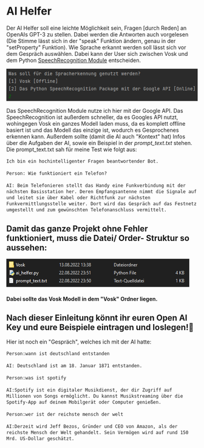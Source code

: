 # AI Helfer

Der AI Helfer soll eine leichte Möglichkeit sein, Fragen [durch Reden] an OpenAIs GPT-3 zu stellen. Dabei werden die 
Antworten auch vorgelesen (Die Stimme lässt sich in der "speak" Funktion ändern, genau in der "setProperty" Funktion).
Wie Sprache erkannt werden soll lässt sich vor dem Gespräch auswählen. Dabei kann der User sich zwischen Vosk und dem 
Python [SpeechRecognition Module](https://pypi.org/project/SpeechRecognition/) entscheiden. 

![](Images/AI_Helper_Spracherkennung.PNG)

Das SpeechRecognition Module nutze ich hier mit der Google API. Das SpeechRecognition ist außerdem schneller, da es Googles API nutzt, wohingegen Vosk
ein ganzes Modell laden muss, da es komplett offline basiert ist und das Modell das einzige ist, wodurch es Gesprochenes
erkennen kann. Außerdem sollte (damit die AI auch "Kontext" hat) Infos über die Aufgaben der AI, sowie ein Beispiel in der
*prompt_text.txt* stehen. Die prompt_text.txt sah für meine Test wie folgt aus:
```
Ich bin ein hochintelligenter Fragen beantwortender Bot.

Person: Wie funktioniert ein Telefon?

AI: Beim Telefonieren stellt das Handy eine Funkverbindung mit der nächsten Basisstation her. Deren Empfangsantenne nimmt die Signale auf und leitet sie über Kabel oder Richtfunk zur nächsten Funkvermittlungsstelle weiter. Dort wird das Gespräch auf das Festnetz umgestellt und zum gewünschten Telefonanschluss vermittelt.
```
## Damit das ganze Projekt ohne Fehler funktioniert, muss die Datei/ Order- Struktur so aussehen:
![](Images/AI_Helper_Datei_Struktur.PNG)
#### Dabei sollte das Vosk Modell in dem "Vosk" Ordner liegen. 

## Nach dieser Einleitung könnt ihr euren Open AI Key und eure Beispiele eintragen und loslegen!🚀

Hier ist noch ein "Gespräch", welches ich mit der AI hatte:

```
Person:wann ist deutschland entstanden

AI: Deutschland ist am 18. Januar 1871 entstanden.

Person:was ist spotify

AI:Spotify ist ein digitaler Musikdienst, der dir Zugriff auf Millionen von Songs ermöglicht. Du kannst Musikstreaming über die Spotify-App auf deinem Mobilgerät oder Computer genießen.

Person:wer ist der reichste mensch der welt

AI:Derzeit wird Jeff Bezos, Gründer und CEO von Amazon, als der reichste Mensch der Welt gehandelt. Sein Vermögen wird auf rund 150 Mrd. US-Dollar geschätzt.
```
